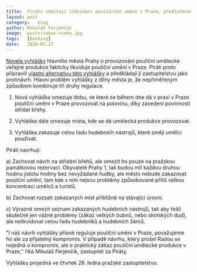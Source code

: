 ```yaml
---
title:	Piráti odmítají likvidaci pouličního umění v Praze, předloženou zastupitelstvu
layout:	post
category:	blog
author:	Mikuláš Ferjenčík
image:	posts/zakaz-vseho.jpg
tags:	[Busking]
date:	2016-01-27
---
```


[Novela vyhlášky](https://github.com/pirati-cz/KlubPraha/blob/master/materialy/busking/Navrh_vyhlasky_predlozeny_radou.pdf) hlavního města Prahy o provozování pouliční umělecké veřejné produkce fakticky likviduje pouliční umění v Praze. Piráti proto připravili [vlastní alternativu této vyhlášky](https://github.com/pirati-cz/KlubPraha/blob/master/materialy/busking/Vyhlaska_busking_pirati.pdf) a předkládají ji zastupitelstvu jako protinávrh. Hlavní problém vyhlášky z dílny města je, že nepřiměřeným způsobem kombinuje tři druhy regulace. 

1. Nová vyhláška omezuje dobu, ve které se během dne dá v praxi v Praze pouliční umění v Praze provozovat na polovinu, díky zavedení povinnosti střídat břehy. 

2. Vyhláška dále omezuje místa, kde se dá umělecká produkce provozovat. 

3. Vyhláška zakazuje celou řadu hudebních nástrojů, které smějí umělci používat. 

Piráti navrhují: 

a) Zachovat návrh na střídání břehů, ale omezit ho pouze na pražskou památkovou rezervaci. Obyvatelé Prahy 1, tak budou mít každou druhou hodinu jistotu hodiny bez nevyžádané hudby, ale město nebude zakazovat pouliční umění, tam kde s ním nejsou problémy způsobované příliš velkou koncentrací umělců a turistů. 

b) Zachovat rozsah zakázaných míst přibližně na stávající úrovni. 

c) Výrazně omezit seznam zakázaných hudebních nástrojů, tak aby řešil skutečně jen vážné problémy (zákaz velkých bubnů, nebo skotských dud), ale nelikvidoval celou řadu hudebníků a hudebních žánrů. 

"I náš návrh vyhlášky přísně reguluje pouliční umění v Praze, považujeme ho ale za přijatelný kompromis. V případě návrhu, který prošel Radou se nejedná o kompromis, ale o praktický zákaz pouliční umělecké produkce v Praze," říká Mikuláš Ferjenčík, zastupitel za Piráty. 

Vyhlášku projedná ve čtvrtek 28. ledna pražské zastupitelstvo. 


